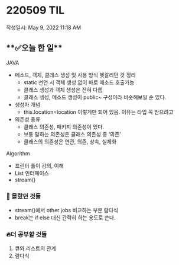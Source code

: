 # 220509 TIL

작성일시: May 9, 2022 11:18 AM

## \***\*✅오늘 한 일\*\***

JAVA

- 메소드, 객체, 클래스 생성 및 사용 방식 헷갈리던 것 정리
  - static 선언 시 객체 생성 없이 바로 메소드 호출가능
  - 클래스 생성과 객체 생성은 전혀 다름
  - 클래스 생성, 메소드 생성이 public~ 구성이라 비슷해보일 순 있다.
- 생성자 개념
  - this.location=location 이렇게만 되어 있음. 이유는 타입 꼭 받으려고
- 의존성 종류
  - 클래스 의존성, 패키지 의존성이 있다.
  - 보통 말하는 의존성은 클래스 의존성 중 ‘의존’
  - 클래스의 의존성은 연관, 의존, 상속, 실체화

Algorithm

- 프린터 풀이 강의, 이해
- List 인터페이스
- stream()

### 🔑 몰랐던 것들

- stream()에서 other jobs 비교하는 부분 람다식
- break는 if else 대신 간략히 하는 용도로 쓴다.

### **🔥더 공부할 것들**

1. 큐와 리스트의 관계
2. 람다식
